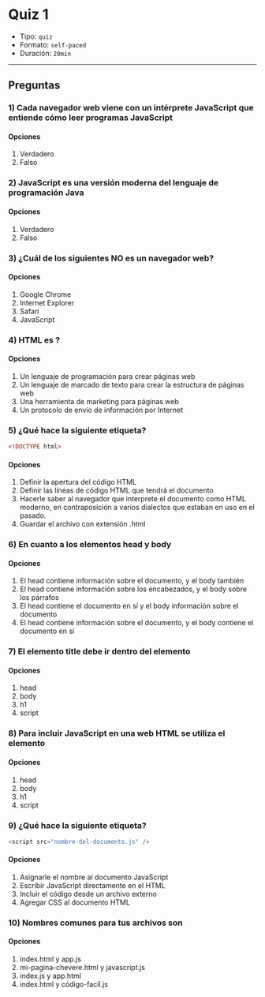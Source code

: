 # Quiz 1

- Tipo: `quiz`
- Formato: `self-paced`
- Duración: `20min`

---

## Preguntas

### 1) Cada navegador web viene con un intérprete JavaScript que entiende cómo leer programas JavaScript

#### Opciones

1. Verdadero
2. Falso

<solution style="display:none;">1</solution>

### 2) JavaScript es una versión moderna del lenguaje de programación Java

#### Opciones

1. Verdadero
2. Falso

<solution style="display:none;">2</solution>

### 3) ¿Cuál de los siguientes NO es un navegador web?

#### Opciones

1. Google Chrome
2. Internet Explorer
3. Safari
4. JavaScript

<solution style="display:none;">4</solution>

### 4) HTML es ?

#### Opciones

1. Un lenguaje de programación para crear páginas web
2. Un lenguaje de marcado de texto para crear la estructura de páginas web
3. Una herramienta de marketing para páginas web
4. Un protocolo de envío de información por Internet

<solution style="display:none;">2</solution>

### 5) ¿Qué hace la siguiente etiqueta?

```html
<!DOCTYPE html>
```

#### Opciones

1. Definir la apertura del código HTML
2. Definir las líneas de código HTML que tendrá el documento
3. Hacerle saber al navegador que interprete el documento como HTML moderno, en
   contraposición a varios dialectos que estaban en uso en el pasado.
4. Guardar el archivo con extensión .html

<solution style="display:none;">3</solution>

### 6) En cuanto a los elementos head y body

#### Opciones

1. El head contiene información sobre el documento, y el body también
2. El head contiene información sobre los encabezados, y el body sobre los párrafos
3. El head contiene el documento en sí y el body información sobre el documento
4. El head contiene información sobre el documento, y el body contiene el
   documento en sí

<solution style="display:none;">4</solution>

### 7) El elemento title debe ir dentro del elemento

#### Opciones

1. head
2. body
3. h1
4. script

<solution style="display:none;">1</solution>

### 8) Para incluir JavaScript en una web HTML se utiliza el elemento

#### Opciones

1. head
2. body
3. h1
4. script

<solution style="display:none;">4</solution>

### 9) ¿Qué hace la siguiente etiqueta?

```js
<script src="nombre-del-documento.js" />
```

#### Opciones

1. Asignarle el nombre al documento JavaScript
2. Escribir JavaScript directamente en el HTML
3. Incluir el código desde un archivo externo
4. Agregar CSS al documento HTML

<solution style="display:none;">3</solution>

### 10) Nombres comunes para tus archivos son

#### Opciones

1. index.html y app.js
2. mi-pagina-chevere.html y javascript.js
3. index.js y app.html
4. index.html y código-facil.js

<solution style="display:none;">1</solution>
